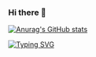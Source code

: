 ### Hi there 👋

[![Anurag's GitHub stats](https://github-readme-stats.vercel.app/api?username=oshinoOugi)](https://github.com/anuraghazra/github-readme-stats)

[![Typing SVG](https://readme-typing-svg.demolab.com/?lines=Full+Stack)](https://git.io/typing-svg)

<!--
**oshinoOugi/oshinoOugi** is a ✨ _special_ ✨ repository because its `README.md` (this file) appears on your GitHub profile.

Here are some ideas to get you started:

- 🔭 I’m currently working on ...
- 🌱 I’m currently learning ...
- 👯 I’m looking to collaborate on ...
- 🤔 I’m looking for help with ...
- 💬 Ask me about ...
- 📫 How to reach me: ...
- 😄 Pronouns: ...
- ⚡ Fun fact: ...
-->
